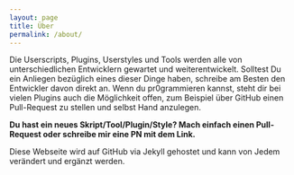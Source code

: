 ```yaml
---
layout: page
title: Über
permalink: /about/
---
```


Die Userscripts, Plugins, Userstyles und Tools werden alle von unterschiedlichen Entwicklern gewartet und weiterentwickelt. Solltest Du ein Anliegen bezüglich eines dieser Dinge haben, schreibe am Besten den Entwickler davon direkt an. Wenn du pr0grammieren kannst, steht dir bei vielen Plugins auch die Möglichkeit offen, zum Beispiel über GitHub einen Pull-Request zu stellen und selbst Hand anzulegen.

**Du hast ein neues Skript/Tool/Plugin/Style? Mach einfach einen Pull-Request oder schreibe mir eine PN mit dem Link.**

Diese Webseite wird auf GitHub via Jekyll gehostet und kann von Jedem verändert und ergänzt werden.
